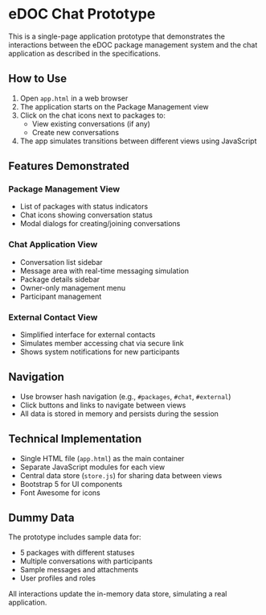# eDOC Chat Prototype

This is a single-page application prototype that demonstrates the interactions between the eDOC package management system and the chat application as described in the specifications.

## How to Use

1. Open `app.html` in a web browser
2. The application starts on the Package Management view
3. Click on the chat icons next to packages to:
   - View existing conversations (if any)
   - Create new conversations
4. The app simulates transitions between different views using JavaScript

## Features Demonstrated

### Package Management View
- List of packages with status indicators
- Chat icons showing conversation status
- Modal dialogs for creating/joining conversations

### Chat Application View
- Conversation list sidebar
- Message area with real-time messaging simulation
- Package details sidebar
- Owner-only management menu
- Participant management

### External Contact View
- Simplified interface for external contacts
- Simulates member accessing chat via secure link
- Shows system notifications for new participants

## Navigation

- Use browser hash navigation (e.g., `#packages`, `#chat`, `#external`)
- Click buttons and links to navigate between views
- All data is stored in memory and persists during the session

## Technical Implementation

- Single HTML file (`app.html`) as the main container
- Separate JavaScript modules for each view
- Central data store (`store.js`) for sharing data between views
- Bootstrap 5 for UI components
- Font Awesome for icons

## Dummy Data

The prototype includes sample data for:
- 5 packages with different statuses
- Multiple conversations with participants
- Sample messages and attachments
- User profiles and roles

All interactions update the in-memory data store, simulating a real application.
